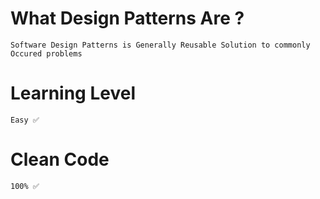 # What Design Patterns Are ?

    Software Design Patterns is Generally Reusable Solution to commonly Occured problems  

# Learning Level

    Easy ✅

# Clean Code

    100% ✅

